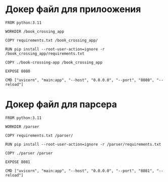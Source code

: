 # Докер файл для прилоожения

    FROM python:3.11
    
    WORKDIR /book_crossing_app
    
    COPY requirements.txt /book_crossing_app/
    
    RUN pip install --root-user-action=ignore -r /book_crossing_app/requirements.txt
    
    COPY ./book-crossing-app /book_crossing_app
    
    EXPOSE 8080
    
    CMD ["uvicorn", "main:app", "--host", "0.0.0.0", "--port", "8080", "--reload"]

# Докер файл для парсера

    FROM python:3.11
    
    WORKDIR /parser
    
    COPY requirements.txt /parser/
    
    RUN pip install --root-user-action=ignore -r /parser/requirements.txt
    
    COPY ./parser /parser
    
    EXPOSE 8081
    
    CMD ["uvicorn", "main:app", "--host", "0.0.0.0", "--port", "8081", "--reload"]
    
